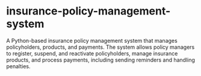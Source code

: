 # insurance-policy-management-system
A Python-based insurance policy management system that manages policyholders, products, and payments. The system allows policy managers to register, suspend, and reactivate policyholders, manage insurance products, and process payments, including sending reminders and handling penalties.
